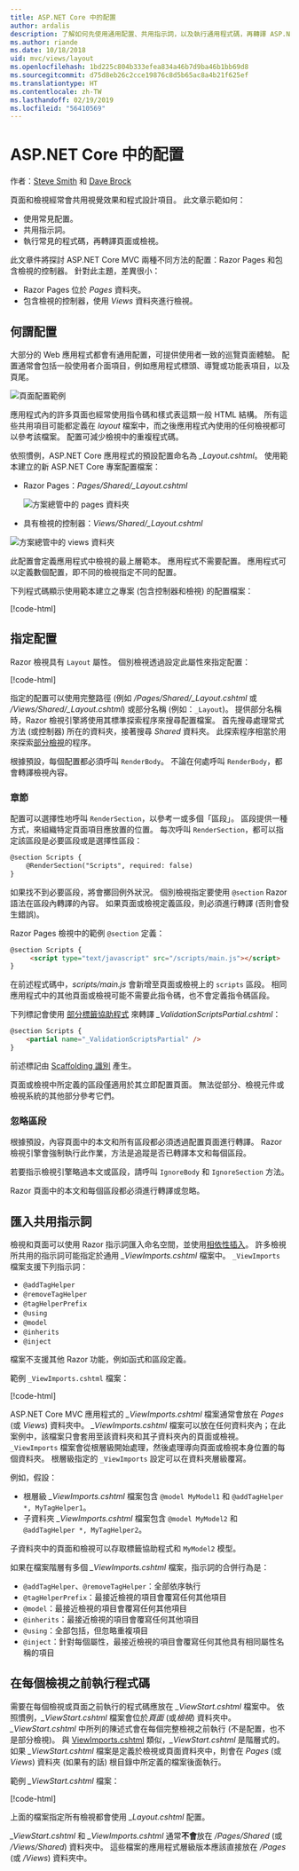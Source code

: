 ```yaml
---
title: ASP.NET Core 中的配置
author: ardalis
description: 了解如何先使用通用配置、共用指示詞，以及執行通用程式碼，再轉譯 ASP.NET 應用程式中的檢視。
ms.author: riande
ms.date: 10/18/2018
uid: mvc/views/layout
ms.openlocfilehash: 1bd225c804b333efea834a46b7d9ba46b1bb69d8
ms.sourcegitcommit: d75d8eb26c2cce19876c8d5b65ac8a4b21f625ef
ms.translationtype: HT
ms.contentlocale: zh-TW
ms.lasthandoff: 02/19/2019
ms.locfileid: "56410569"
---
```

# <a name="layout-in-aspnet-core"></a>ASP.NET Core 中的配置

作者：[Steve Smith](https://ardalis.com/) 和 [Dave Brock](https://twitter.com/daveabrock)

頁面和檢視經常會共用視覺效果和程式設計項目。 此文章示範如何：

* 使用常見配置。
* 共用指示詞。
* 執行常見的程式碼，再轉譯頁面或檢視。

此文章件將探討 ASP.NET Core MVC 兩種不同方法的配置：Razor Pages 和包含檢視的控制器。 針對此主題，差異很小：

* Razor Pages 位於 *Pages* 資料夾。
* 包含檢視的控制器，使用 *Views* 資料夾進行檢視。

## <a name="what-is-a-layout"></a>何謂配置

大部分的 Web 應用程式都會有通用配置，可提供使用者一致的巡覽頁面體驗。 配置通常會包括一般使用者介面項目，例如應用程式標頭、導覽或功能表項目，以及頁尾。

![頁面配置範例](layout/_static/page-layout.png)

應用程式內的許多頁面也經常使用指令碼和樣式表這類一般 HTML 結構。 所有這些共用項目可能都定義在 *layout* 檔案中，而之後應用程式內使用的任何檢視都可以參考該檔案。 配置可減少檢視中的重複程式碼。

依照慣例，ASP.NET Core 應用程式的預設配置命名為 *_Layout.cshtml*。 使用範本建立的新 ASP.NET Core 專案配置檔案：

* Razor Pages：*Pages/Shared/_Layout.cshtml*

  ![方案總管中的 pages 資料夾](layout/_static/rp-web-project-views.png)

* 具有檢視的控制器：*Views/Shared/_Layout.cshtml*

 ![方案總管中的 views 資料夾](layout/_static/mvc-web-project-views.png)

此配置會定義應用程式中檢視的最上層範本。 應用程式不需要配置。 應用程式可以定義數個配置，即不同的檢視指定不同的配置。

下列程式碼顯示使用範本建立之專案 (包含控制器和檢視) 的配置檔案：

[!code-html[](~/common/samples/WebApplication1/Views/Shared/_Layout.cshtml?highlight=44,72)]

## <a name="specifying-a-layout"></a>指定配置

Razor 檢視具有 `Layout` 屬性。 個別檢視透過設定此屬性來指定配置：

[!code-html[](../../common/samples/WebApplication1/Views/_ViewStart.cshtml?highlight=2)]

指定的配置可以使用完整路徑 (例如 */Pages/Shared/_Layout.cshtml* 或 */Views/Shared/_Layout.cshtml*) 或部分名稱 (例如：`_Layout`)。 提供部分名稱時，Razor 檢視引擎將使用其標準探索程序來搜尋配置檔案。 首先搜尋處理常式方法 (或控制器) 所在的資料夾，接著搜尋 *Shared* 資料夾。 此探索程序相當於用來探索[部分檢視](partial.md)的程序。

根據預設，每個配置都必須呼叫 `RenderBody`。 不論在何處呼叫 `RenderBody`，都會轉譯檢視內容。

<a name="layout-sections-label"></a>

### <a name="sections"></a>章節

配置可以選擇性地呼叫 `RenderSection`，以參考一或多個「區段」。 區段提供一種方式，來組織特定頁面項目應放置的位置。 每次呼叫 `RenderSection`，都可以指定該區段是必要區段或是選擇性區段：

```html
@section Scripts {
    @RenderSection("Scripts", required: false)
}
```

如果找不到必要區段，將會擲回例外狀況。 個別檢視指定要使用 `@section` Razor 語法在區段內轉譯的內容。 如果頁面或檢視定義區段，則必須進行轉譯 (否則會發生錯誤)。

Razor Pages 檢視中的範例 `@section` 定義：

```html
@section Scripts {
     <script type="text/javascript" src="/scripts/main.js"></script>
}
```

在前述程式碼中，*scripts/main.js* 會新增至頁面或檢視上的 `scripts` 區段。 相同應用程式中的其他頁面或檢視可能不需要此指令碼，也不會定義指令碼區段。

下列標記會使用 [部分標籤協助程式](xref:mvc/views/tag-helpers/builtin-th/partial-tag-helper) 來轉譯 *_ValidationScriptsPartial.cshtml*：

```html
@section Scripts {
    <partial name="_ValidationScriptsPartial" />
}
```

前述標記由 [Scaffolding 識別](xref:security/authentication/scaffold-identity) 產生。

頁面或檢視中所定義的區段僅適用於其立即配置頁面。 無法從部分、檢視元件或檢視系統的其他部分參考它們。

### <a name="ignoring-sections"></a>忽略區段

根據預設，內容頁面中的本文和所有區段都必須透過配置頁面進行轉譯。 Razor 檢視引擎會強制執行此作業，方法是追蹤是否已轉譯本文和每個區段。

若要指示檢視引擎略過本文或區段，請呼叫 `IgnoreBody` 和 `IgnoreSection` 方法。

Razor 頁面中的本文和每個區段都必須進行轉譯或忽略。

<a name="viewimports"></a>

## <a name="importing-shared-directives"></a>匯入共用指示詞

檢視和頁面可以使用 Razor 指示詞匯入命名空間，並使用[相依性插入](dependency-injection.md)。 許多檢視所共用的指示詞可能指定於通用 *_ViewImports.cshtml* 檔案中。 `_ViewImports` 檔案支援下列指示詞：

* `@addTagHelper`
* `@removeTagHelper`
* `@tagHelperPrefix`
* `@using`
* `@model`
* `@inherits`
* `@inject`

檔案不支援其他 Razor 功能，例如函式和區段定義。

範例 `_ViewImports.cshtml` 檔案：

[!code-html[](../../common/samples/WebApplication1/Views/_ViewImports.cshtml)]

ASP.NET Core MVC 應用程式的 *_ViewImports.cshtml* 檔案通常會放在 *Pages* (或 *Views*) 資料夾中。 *_ViewImports.cshtml* 檔案可以放在任何資料夾內；在此案例中，該檔案只會套用至該資料夾和其子資料夾內的頁面或檢視。 `_ViewImports` 檔案會從根層級開始處理，然後處理導向頁面或檢視本身位置的每個資料夾。 根層級指定的 `_ViewImports` 設定可以在資料夾層級覆寫。

例如，假設：

* 根層級 *_ViewImports.cshtml* 檔案包含 `@model MyModel1` 和 `@addTagHelper *, MyTagHelper1`。
* 子資料夾 *_ViewImports.cshtml* 檔案包含 `@model MyModel2` 和 `@addTagHelper *, MyTagHelper2`。

子資料夾中的頁面和檢視可以存取標籤協助程式和 `MyModel2` 模型。

如果在檔案階層有多個 *_ViewImports.cshtml* 檔案，指示詞的合併行為是：

* `@addTagHelper`、`@removeTagHelper`：全部依序執行
* `@tagHelperPrefix`：最接近檢視的項目會覆寫任何其他項目
* `@model`：最接近檢視的項目會覆寫任何其他項目
* `@inherits`：最接近檢視的項目會覆寫任何其他項目
* `@using`：全部包括，但忽略重複項目
* `@inject`：針對每個屬性，最接近檢視的項目會覆寫任何其他具有相同屬性名稱的項目

<a name="viewstart"></a>

## <a name="running-code-before-each-view"></a>在每個檢視之前執行程式碼

需要在每個檢視或頁面之前執行的程式碼應放在 *_ViewStart.cshtml* 檔案中。 依照慣例，*_ViewStart.cshtml* 檔案會位於*頁面* (或*檢視*) 資料夾中。 *_ViewStart.cshtml* 中所列的陳述式會在每個完整檢視之前執行 (不是配置，也不是部分檢視)。 與 [ViewImports.cshtml](xref:mvc/views/layout#viewimports) 類似，*_ViewStart.cshtml* 是階層式的。 如果 *_ViewStart.cshtml* 檔案是定義於檢視或頁面資料夾中，則會在 *Pages* (或 *Views*) 資料夾 (如果有的話) 根目錄中所定義的檔案後面執行。

範例 *_ViewStart.cshtml* 檔案：

[!code-html[](../../common/samples/WebApplication1/Views/_ViewStart.cshtml)]

上面的檔案指定所有檢視都會使用 *_Layout.cshtml* 配置。

*_ViewStart.cshtml* 和 *_ViewImports.cshtml* 通常**不會**放在 */Pages/Shared* (或 */Views/Shared*) 資料夾中。 這些檔案的應用程式層級版本應該直接放在 */Pages* (或 */Views*) 資料夾中。
